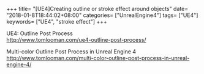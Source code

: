 +++
title= "[UE4]Creating outline or stroke effect around objects"
date= "2018-01-8T18:44:02+08:00"
categories= ["UnrealEngine4"]
tags= ["UE4"]
keywords= ["UE4", "stroke effect"]
+++

UE4: Outline Post Process  
http://www.tomlooman.com/ue4-outline-post-process/

Multi-color Outline Post Process in Unreal Engine 4  
http://www.tomlooman.com/multi-color-outline-post-process-in-unreal-engine-4/

